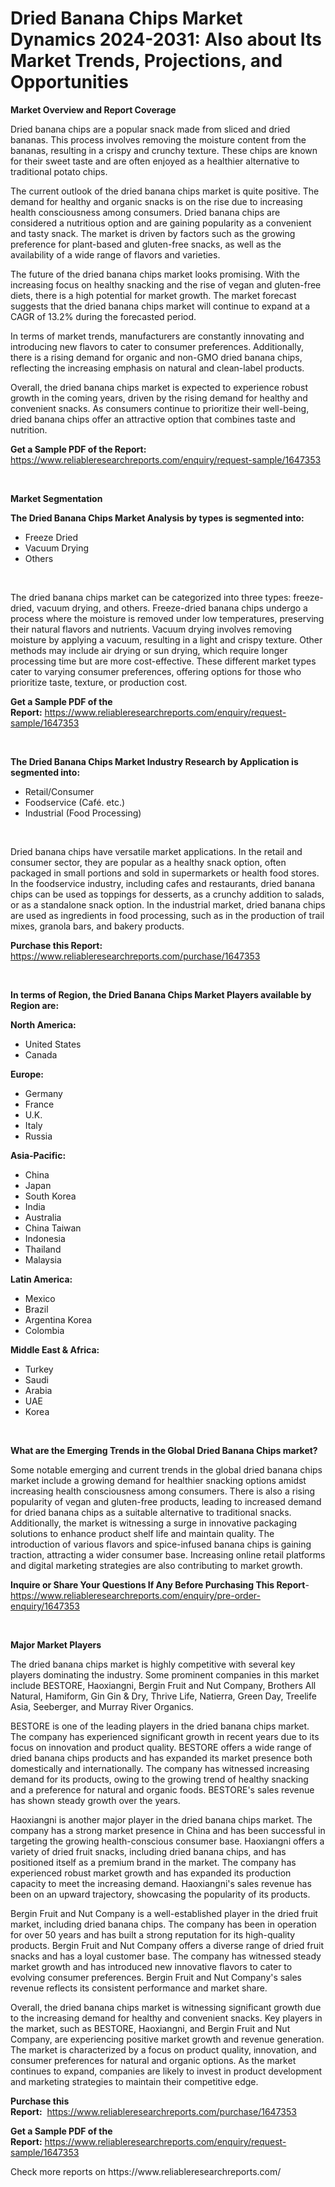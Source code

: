 <p><h1>Dried Banana Chips Market Dynamics 2024-2031: Also about Its Market Trends, Projections, and Opportunities</h1></p><p><strong>Market Overview and Report Coverage</strong></p>
<p><p>Dried banana chips are a popular snack made from sliced and dried bananas. This process involves removing the moisture content from the bananas, resulting in a crispy and crunchy texture. These chips are known for their sweet taste and are often enjoyed as a healthier alternative to traditional potato chips.</p><p>The current outlook of the dried banana chips market is quite positive. The demand for healthy and organic snacks is on the rise due to increasing health consciousness among consumers. Dried banana chips are considered a nutritious option and are gaining popularity as a convenient and tasty snack. The market is driven by factors such as the growing preference for plant-based and gluten-free snacks, as well as the availability of a wide range of flavors and varieties.</p><p>The future of the dried banana chips market looks promising. With the increasing focus on healthy snacking and the rise of vegan and gluten-free diets, there is a high potential for market growth. The market forecast suggests that the dried banana chips market will continue to expand at a CAGR of 13.2% during the forecasted period.</p><p>In terms of market trends, manufacturers are constantly innovating and introducing new flavors to cater to consumer preferences. Additionally, there is a rising demand for organic and non-GMO dried banana chips, reflecting the increasing emphasis on natural and clean-label products.</p><p>Overall, the dried banana chips market is expected to experience robust growth in the coming years, driven by the rising demand for healthy and convenient snacks. As consumers continue to prioritize their well-being, dried banana chips offer an attractive option that combines taste and nutrition.</p></p>
<p><strong>Get a Sample PDF of the Report:</strong> <a href="https://www.reliableresearchreports.com/enquiry/request-sample/1647353">https://www.reliableresearchreports.com/enquiry/request-sample/1647353</a></p>
<p>&nbsp;</p>
<p><strong>Market Segmentation</strong></p>
<p><strong>The Dried Banana Chips Market Analysis by types is segmented into:</strong></p>
<p><ul><li>Freeze Dried</li><li>Vacuum Drying</li><li>Others</li></ul></p>
<p>&nbsp;</p>
<p><p>The dried banana chips market can be categorized into three types: freeze-dried, vacuum drying, and others. Freeze-dried banana chips undergo a process where the moisture is removed under low temperatures, preserving their natural flavors and nutrients. Vacuum drying involves removing moisture by applying a vacuum, resulting in a light and crispy texture. Other methods may include air drying or sun drying, which require longer processing time but are more cost-effective. These different market types cater to varying consumer preferences, offering options for those who prioritize taste, texture, or production cost.</p></p>
<p><strong>Get a Sample PDF of the Report:</strong>&nbsp;<a href="https://www.reliableresearchreports.com/enquiry/request-sample/1647353">https://www.reliableresearchreports.com/enquiry/request-sample/1647353</a></p>
<p>&nbsp;</p>
<p><strong>The Dried Banana Chips Market Industry Research by Application is segmented into:</strong></p>
<p><ul><li>Retail/Consumer</li><li>Foodservice (Café. etc.)</li><li>Industrial (Food Processing)</li></ul></p>
<p>&nbsp;</p>
<p><p>Dried banana chips have versatile market applications. In the retail and consumer sector, they are popular as a healthy snack option, often packaged in small portions and sold in supermarkets or health food stores. In the foodservice industry, including cafes and restaurants, dried banana chips can be used as toppings for desserts, as a crunchy addition to salads, or as a standalone snack option. In the industrial market, dried banana chips are used as ingredients in food processing, such as in the production of trail mixes, granola bars, and bakery products.</p></p>
<p><strong>Purchase this Report:</strong>&nbsp; <a href="https://www.reliableresearchreports.com/purchase/1647353">https://www.reliableresearchreports.com/purchase/1647353</a></p>
<p>&nbsp;</p>
<p><strong>In terms of Region, the Dried Banana Chips Market Players available by Region are:</strong></p>
<p>
    <p> <strong> North America: </strong>
        <ul>
            <li>United States</li>
            <li>Canada</li>
        </ul>
        </p> 
    <p> <strong> Europe: </strong>
        <ul>
            <li>Germany</li>
            <li>France</li>
            <li>U.K.</li>
            <li>Italy</li>
            <li>Russia</li>
        </ul>
        </p> 
    <p> <strong> Asia-Pacific: </strong>
        <ul>
            <li>China</li>
            <li>Japan</li>
            <li>South Korea</li>
            <li>India</li>
            <li>Australia</li>
            <li>China Taiwan</li>
            <li>Indonesia</li>
            <li>Thailand</li>
            <li>Malaysia</li>
        </ul>
        </p> 
    <p> <strong> Latin America: </strong>
        <ul>
            <li>Mexico</li>
            <li>Brazil</li>
            <li>Argentina Korea</li>
            <li>Colombia</li>
        </ul>
        </p> 
    <p> <strong> Middle East & Africa: </strong>
        <ul>
            <li>Turkey</li>
            <li>Saudi</li>
            <li>Arabia</li>
            <li>UAE</li>
            <li>Korea</li>
        </ul>
    </p>
    </p>
<p>&nbsp;</p>
<p><strong>What are the Emerging Trends in the Global Dried Banana Chips market?</strong></p>
<p><p>Some notable emerging and current trends in the global dried banana chips market include a growing demand for healthier snacking options amidst increasing health consciousness among consumers. There is also a rising popularity of vegan and gluten-free products, leading to increased demand for dried banana chips as a suitable alternative to traditional snacks. Additionally, the market is witnessing a surge in innovative packaging solutions to enhance product shelf life and maintain quality. The introduction of various flavors and spice-infused banana chips is gaining traction, attracting a wider consumer base. Increasing online retail platforms and digital marketing strategies are also contributing to market growth.</p></p>
<p><strong>Inquire or Share Your Questions If Any Before Purchasing This Report</strong>- <a href="https://www.reliableresearchreports.com/enquiry/pre-order-enquiry/1647353">https://www.reliableresearchreports.com/enquiry/pre-order-enquiry/1647353</a></p>
<p>&nbsp;</p>
<p><strong>Major Market Players</strong></p>
<p><p>The dried banana chips market is highly competitive with several key players dominating the industry. Some prominent companies in this market include BESTORE, Haoxiangni, Bergin Fruit and Nut Company, Brothers All Natural, Hamiform, Gin Gin & Dry, Thrive Life, Natierra, Green Day, Treelife Asia, Seeberger, and Murray River Organics. </p><p>BESTORE is one of the leading players in the dried banana chips market. The company has experienced significant growth in recent years due to its focus on innovation and product quality. BESTORE offers a wide range of dried banana chips products and has expanded its market presence both domestically and internationally. The company has witnessed increasing demand for its products, owing to the growing trend of healthy snacking and a preference for natural and organic foods. BESTORE's sales revenue has shown steady growth over the years.</p><p>Haoxiangni is another major player in the dried banana chips market. The company has a strong market presence in China and has been successful in targeting the growing health-conscious consumer base. Haoxiangni offers a variety of dried fruit snacks, including dried banana chips, and has positioned itself as a premium brand in the market. The company has experienced robust market growth and has expanded its production capacity to meet the increasing demand. Haoxiangni's sales revenue has been on an upward trajectory, showcasing the popularity of its products.</p><p>Bergin Fruit and Nut Company is a well-established player in the dried fruit market, including dried banana chips. The company has been in operation for over 50 years and has built a strong reputation for its high-quality products. Bergin Fruit and Nut Company offers a diverse range of dried fruit snacks and has a loyal customer base. The company has witnessed steady market growth and has introduced new innovative flavors to cater to evolving consumer preferences. Bergin Fruit and Nut Company's sales revenue reflects its consistent performance and market share.</p><p>Overall, the dried banana chips market is witnessing significant growth due to the increasing demand for healthy and convenient snacks. Key players in the market, such as BESTORE, Haoxiangni, and Bergin Fruit and Nut Company, are experiencing positive market growth and revenue generation. The market is characterized by a focus on product quality, innovation, and consumer preferences for natural and organic options. As the market continues to expand, companies are likely to invest in product development and marketing strategies to maintain their competitive edge.</p></p>
<p><strong>Purchase this Report:</strong>&nbsp;&nbsp;<a href="https://www.reliableresearchreports.com/purchase/1647353">https://www.reliableresearchreports.com/purchase/1647353</a></p>
<p></p>
<p><strong>Get a Sample PDF of the Report:</strong>&nbsp;<a href="https://www.reliableresearchreports.com/enquiry/request-sample/1647353">https://www.reliableresearchreports.com/enquiry/request-sample/1647353</a></p>
<p>Check more reports on https://www.reliableresearchreports.com/</p>